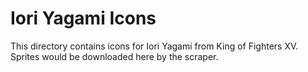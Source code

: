 # Iori Yagami Icons

This directory contains icons for Iori Yagami from King of Fighters XV.
Sprites would be downloaded here by the scraper.
